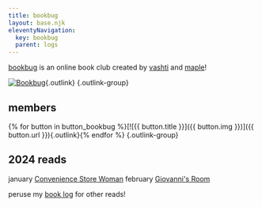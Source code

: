 ```yaml
---
title: bookbug
layout: base.njk
eleventyNavigation:
  key: bookbug
  parent: logs
---
```


[bookbug](https://bookbug.neocities.org/) is an online book club created by [vashti](https://vashti.neocities.org/) and [maple](https://maplebear.neocities.org/)!

[![Bookbug](https://i.imgur.com/YdMxqsC.gif)](https://bookbug.neocities.org/){.outlink} {.outlink-group}

## members

{% for button in button_bookbug %}[![{{ button.title }}]({{ button.img }})]({{ button.url }}){.outlink}{% endfor %} {.outlink-group}

## 2024 reads

<div class="grid normal-case">
<span class="label">january</span> <span><a href="/logs/books/convenience-store-woman">Convenience Store Woman</a></span>
<span class="label">february</span> <span><a href="/logs/books/giovanni-s-room">Giovanni's Room</a></span>
</div>

<p></p>

peruse my [book log](/logs/books) for other reads!